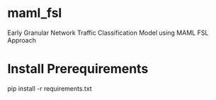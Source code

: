 # maml_fsl
Early Granular Network Traffic Classification Model using MAML FSL Approach


# Install Prerequirements
pip install -r requirements.txt
